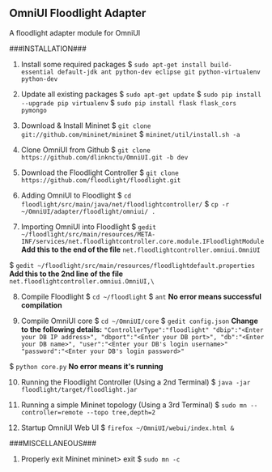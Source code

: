 OmniUI Floodlight Adapter 
-------------------------
A floodlight adapter module for OmniUI

###INSTALLATION###
1. Install some required packages
$ `sudo apt-get install build-essential default-jdk ant python-dev eclipse git python-virtualenv python-dev`

2. Update all existing packages
$ `sudo apt-get update`
$ `sudo pip install --upgrade pip virtualenv`
$ `sudo pip install flask flask_cors pymongo`

3. Download & Install Mininet
$ `git clone git://github.com/mininet/mininet`
$ `mininet/util/install.sh -a`

4. Clone OmniUI from Github
$ `git clone https://github.com/dlinknctu/OmniUI.git -b dev`

5. Download the Floodlight Controller
$ `git clone https://github.com/floodlight/floodlight.git`

6. Adding OmniUI to Floodlight 
$ `cd floodlight/src/main/java/net/floodlightcontroller/`
$ `cp -r ~/OmniUI/adapter/floodlight/omniui/ .`

7. Importing OmniUI into Floodlight
$ `gedit ~/floodlight/src/main/resources/META-INF/services/net.floodlightcontroller.core.module.IFloodlightModule`
	**Add this to the end of the file**
	`net.floodlightcontroller.omniui.OmniUI`

$ `gedit ~/floodlight/src/main/resources/floodlightdefault.properties`
	**Add this to the 2nd line of the file**
	`net.floodlightcontroller.omniui.OmniUI,\`

8. Compile Floodlight
$ `cd ~/floodlight`
$ `ant`
**No error means successful compilation**

9. Compile OmniUI core
$ `cd ~/OmniUI/core`
$ `gedit config.json`
	**Change to the following details:**
	`"ControllerType":"floodlight"
	"dbip":"<Enter your DB IP address>",
	"dbport":"<Enter your DB port>",
	"db":"<Enter your DB name>",
	"user":"<Enter your DB's login username>"
	"password":"<Enter your DB's login password>"`

$ `python core.py`
**No error means it's running**

10. Running the Floodlight Controller (Using a 2nd Terminal)
$ `java -jar floodlight/target/floodlight.jar`

11. Running a simple Mininet topology (Using a 3rd Terminal)
$ `sudo mn --controller=remote --topo tree,depth=2`

12. Startup OmniUI Web UI
$ `firefox ~/OmniUI/webui/index.html &`

###MISCELLANEOUS###
1. Properly exit Mininet
mininet> exit
$ `sudo mn -c`
